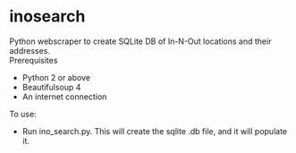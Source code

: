 # inosearch
Python webscraper to create SQLite DB of In-N-Out locations and their addresses.  
Prerequisites
* Python 2 or above  
* Beautifulsoup 4 
* An internet connection

To use:  
* Run ino_search.py. This will create the sqlite .db file, and it will populate it.

